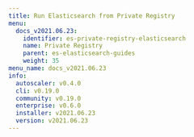 ```yaml
---
title: Run Elasticsearch from Private Registry
menu:
  docs_v2021.06.23:
    identifier: es-private-registry-elasticsearch
    name: Private Registry
    parent: es-elasticsearch-guides
    weight: 35
menu_name: docs_v2021.06.23
info:
  autoscaler: v0.4.0
  cli: v0.19.0
  community: v0.19.0
  enterprise: v0.6.0
  installer: v2021.06.23
  version: v2021.06.23
---
```


